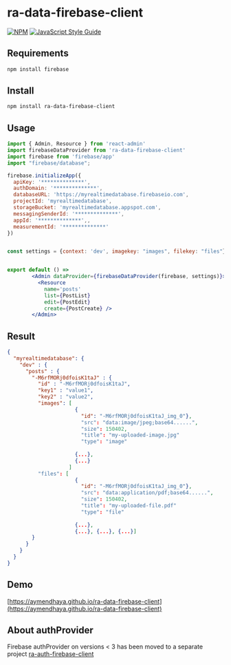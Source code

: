 # ra-data-firebase-client

> 

[![NPM](https://img.shields.io/npm/v/ra-data-firebase-client.svg)](https://www.npmjs.com/package/ra-data-firebase-client) [![JavaScript Style Guide](https://img.shields.io/badge/code_style-standard-brightgreen.svg)](https://standardjs.com)

## Requirements

```bash
npm install firebase
```

## Install

```bash
npm install ra-data-firebase-client
```
## Usage

```jsx
import { Admin, Resource } from 'react-admin'
import firebaseDataProvider from 'ra-data-firebase-client'
import firebase from 'firebase/app'
import "firebase/database";

firebase.initializeApp({
  apiKey: '**************',
  authDomain: '**************',
  databaseURL: 'https://myrealtimedatabase.firebaseio.com',
  projectId: 'myrealtimedatabase',
  storageBucket: 'myrealtimedatabase.appspot.com',
  messagingSenderId: '**************',
  appId: '**************',,
  measurementId: '**************'
})


const settings = {context: 'dev', imagekey: "images", filekey: "files"}


export default () =>
        <Admin dataProvider={firebaseDataProvider(firebase, settings)}>
          <Resource 
            name='posts' 
            list={PostList} 
            edit={PostEdit} 
            create={PostCreate} />
        </Admin>
```
## Result
```json
{
  "myrealtimedatabase": {
    "dev" : {
      "posts" : {
        "-M6rfMORj0dfoisK1taJ" : {
          "id" : "-M6rfMORj0dfoisK1taJ",
          "key1" : "value1",
          "key2" : "value2",
          "images": [
                      {
                        "id": "-M6rfMORj0dfoisK1taJ_img_0"},
                        "src": "data:image/jpeg;base64......", 
                        "size": 150402,
                        "title": "my-uploaded-image.jpg"
                        "type": "image"
                        
                      {...}, 
                      {...}
                    ]
          "files": [
                      {
                        "id": "-M6rfMORj0dfoisK1taJ_img_0"},
                        "src": "data:application/pdf;base64......", 
                        "size": 150402,
                        "title": "my-uploaded-file.pdf"
                        "type": "file"
                        
                      {...}, 
                      {...}, {...}, {...}]
        }
      }
    }
  }
}
```
## Demo 
[https://aymendhaya.github.io/ra-data-firebase-client](https://aymendhaya.github.io/ra-data-firebase-client)

## About authProvider 
Firebase authProvider on versions < 3 has been moved to a separate project    [ra-auth-firebase-client](https://github.com/aymendhaya/ra-auth-firebase-client)

